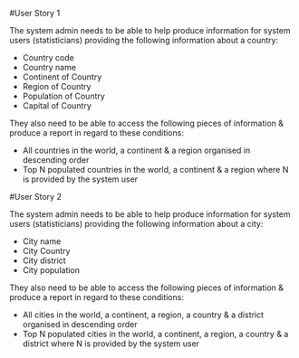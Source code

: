 #User Story 1

The system admin needs to be able to help produce information for system users (statisticians) providing the following information about a country:
- Country code
- Country name
- Continent of Country
- Region of Country
- Population of Country
- Capital of Country

They also need to be able to access the following pieces of information & produce a report in regard to these conditions:
- All countries in the world, a continent & a region organised in descending order
- Top N populated countries in the world, a continent & a region where N is provided by the system user 

#User Story 2

The system admin needs to be able to help produce information for system users (statisticians) providing the following information about a city:
- City name
- City Country
- City district 
- City population

They also need to be able to access the following pieces of information & produce a report in regard to these conditions:
- All cities in the world, a continent, a region, a country & a district organised in descending order
- Top N populated cities in the world, a continent, a region, a country & a district where N is provided by the system user
